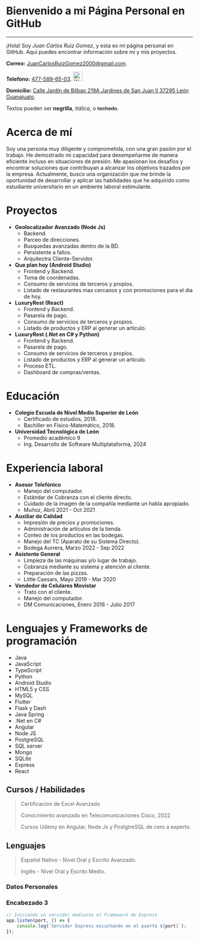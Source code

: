 # Bienvenido a mi Página Personal en GitHub

---

¡Hola! Soy _Juan Carlos Ruiz Gomez_, y esta es mi página personal en GitHub. Aquí puedes encontrar información sobre mí y mis proyectos.

**Correo:** [JuanCarlosRuizGomez2000@gmail.com](https://mail.google.com/).

**Telefono:** [477-589-65-03](https://web.whatsapp.com/). <img src="https://upload.wikimedia.org/wikipedia/commons/6/6b/WhatsApp.svg" alt="Whatsapp" width="25" height="25">

**Domicilio:** [Calle Jardín de Bilbao 219A Jardines de San Juan II 37295 León Guanajuato](https://www.google.com/maps/place/JARDINES+DE+SAN+JUAN/@21.0987013,-101.580841,17z/data=!3m1!4b1!4m6!3m5!1s0x842bbd97f3a250f3:0xabc2ba9598e4f16!8m2!3d21.0986963!4d-101.5782661!16s%2Fg%2F11csrgthvr?entry=ttu).

Textos pueden ser **negrilla**, _itálica_, o ~~tachado~~.

# Acerca de mí

Soy una persona muy diligente y comprometida, con una gran pasión por el trabajo. He demostrado mi capacidad para desempeñarme de manera eficiente incluso en situaciones de presión. Me apasionan los desafíos y encontrar soluciones que contribuyan a alcanzar los objetivos trazados por la empresa. Actualmente, busco una organización que me brinde la oportunidad de desarrollar y aplicar las habilidades que he adquirido como estudiante universitario en un ambiente laboral estimulante.

# Proyectos
- **Geolocalizador Avanzado (Node Js)**
  - Backend.
  - Parceo de direcciones.
  - Busquedas avanzadas dentro de la BD.
  - Persistente a fallos.
  - Arquitectra Cliente-Servidor.
- **Que plan hoy (Android Studio)**
  - Frontend y Backend.
  - Toma de coordenadas.
  - Consumo de servicios de terceros y propios.
  - Listado de restaurantes mas cercanos y con promociones para el dia de hoy.
- **LuxuryRest (React)**
  - Frontend y Backend.
  - Pasarela de pago.
  - Consumo de servicios de terceros y propios.
  - Listado de productos y ERP al generar un articulo.
- **LuxuryRest (.Net en C# y Python)**
  - Frontend y Backend.
  - Pasarela de pago.
  - Consumo de servicios de terceros y propios.
  - Listado de productos y ERP al generar un articulo.
  - Proceso ETL.
  - Dashboard de compras/ventas.

# Educación

- **Colegio Escuela de Nivel Medio Superior de León**
  - Certificado de estudios, 2018.
  - Bachiller en Físico-Matemático, 2018.
- **Universidad Tecnológica de León**
  - Promedio académico 9
  - Ing. Desarrollo de Software Multiplataforma, 2024

# Experiencia laboral

- **Asesor Telefónico**
  - Manejo del computador.
  - Estándar de Cobranza con el cliente directo.
  - Cuidado de la imagen de la compañía mediante un habla apropiado.
  - Muñoz, Abril 2021 - Oct 2021
- **Auxiliar de Calidad**
  - Impresión de precios y promociones.
  - Administración de artículos de la tienda.
  - Conteo de los productos en las bodegas.
  - Manejo del TC (Aparato de su Sistema Directo).
  - Bodega Aurrera, Marzo 2022 - Sep 2022
- **Asistente General**
  - Limpieza de las máquinas y/o lugar de trabajo.
  - Cobranza mediante su sistema y atención al cliente.
  - Preparación de las pizzas.
  - Little Caesars, Mayo 2019 - Mar 2020
- **Vendedor de Celulares Movistar**
  - Trato con el cliente.
  - Manejo del computador.
  - DM Comunicaciones, Enero 2016 - Julio 2017

# Lenguajes y Frameworks de programación

* Java
* JavaScript
* TypeScript
* Python
* Android Studio
* HTML5 y CSS
* MySQL
* Flutter
* Flask y Dash
* Java Spring
* .Net en C#
* Angular
* Node JS
* PostgreSQL
* SQL server
* Mongo
* SQLite
* Express
* React

## Cursos / Habilidades

> Certificacion de Excel Avanzado
>
> Conocimiento avanzado en Telecomunicaciones Cisco, 2022
>
> Cursos Udemy en Angular, Node Js y PostgtreSQL de cero a experto.

## Lenguajes

> Español Nativo - Nivel Oral y Escrito Avanzado.
>
> Inglés - Nivel Oral y Escrito Medio.

### Datos Personales


### Encabezado 3

```javascript
// Iniciando un servidor mediante el Framework de Express
app.listen(port, () => {
    console.log(`Servidor Express escuchando en el puerto ${port}`);
});

